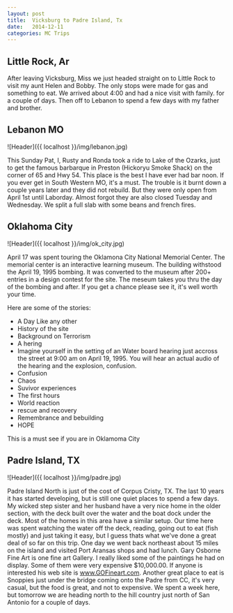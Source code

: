 ```yaml
---
layout: post
title:  Vicksburg to Padre Island, Tx 
date:   2014-12-11
categories: MC Trips
---
```



Little Rock, Ar
----------------

After leaving Vicksburg, Miss we just headed straight on to Little Rock to visit my aunt Helen and Bobby. 
The only stops were made for gas and something to eat. We arrived about 4:00 and had a nice visit with family. for a couple of days.
Then off to Lebanon to spend a few days with my father and brother.


Lebanon MO
----------

![Header]({{ localhost }}/img/lebanon.jpg)

This Sunday Pat, I, Rusty and Ronda took a ride to Lake of the Ozarks, just to get the famous barbarque in Preston (Hickoryu Smoke Shack) on the corner of 65 and Hwy 54. This place is the best I have ever had bar noon. If you ever get in South Western MO, it's a must. The trouble is it burnt down a couple years later and they did not rebuild. But they were only open from April 1st until Laborday. Almost forgot they are also closed Tuesday and Wednesday.
We split a full slab with some beans and french fires.


Oklahoma City
-------------

![Header]({{ localhost }}/img/ok_city.jpg)

April 17 was spent touring the Oklamona City National Memorial Center.
The memorial center is an interactive learning museum. The building withstood the April 19, 1995 bombing. It was converted to the museum after 200+ entries in a design contest for the site.
The meseum takes you thru the day of the bombing and after. If you get a chance please see it, it's well worth your time. 

Here are some of the stories:

*   A Day Like any other
*   History of the site
*   Background on Terrorism
*   A hering
*   Imagine yourself in the setting of an Water board hearing just accross the street at 9:00 am on April 19, 1995. You will hear an actual audio of the hearing and the explosion, confusion.
*   Confusion
*   Chaos
*   Suvivor experiences
*   The first hours
*   World reaction
*   rescue and recovery
*   Remembrance and bebuilding
*   HOPE

This is a must see if you are in Oklamoma City



Padre Island, TX
----------------

![Header]({{ localhost }}/img/padre.jpg)

Padre Island North is just of the cost of Corpus Cristy, TX. The last 10 years it has started developing, but is still one quiet places to spend a few days. My wicked step sister and her husband have a very nice home in the older section, with the deck built over the water and the boat dock under the deck. Most of the homes in this area have a similar setup.
Our time here was spent watching the water off the deck, reading, going out to eat (fish mostly) and just taking it easy, but I guess thats what we've done a great deal of so far on this trip.
One day we went back northeast about 15 miles on the island and visited Port Aransas shops and had lunch. Gary Osborne Fine Art is one fine art Gallery. I really liked some of the paintings he had on display. Some of them were very expensive $10,000.00. If anyone is interested his web site is www.GOFineart.com.
Another great place to eat is Snoppies just under the bridge coming onto the Padre from CC, it's very casual, but the food is great, and not to expensive.
We spent a week here, but
tomorrow we are heading north to the hill country just north of San Antonio for a couple of days.
